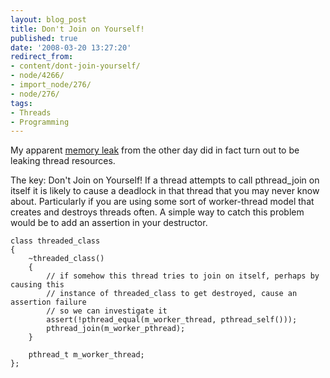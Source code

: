 ```yaml
---
layout: blog_post
title: Don't Join on Yourself!
published: true
date: '2008-03-20 13:27:20'
redirect_from:
- content/dont-join-yourself/
- node/4266/
- import_node/276/
- node/276/
tags:
- Threads
- Programming
---
```


My apparent [memory leak](/content/linux-thread-memory-usage) from the other day did in fact turn out to be leaking thread resources. 

The key: Don't Join on Yourself! If a thread attempts to call pthread_join on itself it is likely to cause a deadlock in that thread that you may never know about. Particularly if you are using some sort of worker-thread model that creates and destroys threads often. A simple way to catch this problem would be to add an assertion in your destructor.

    class threaded_class
    {
        ~threaded_class()
        {
            // if somehow this thread tries to join on itself, perhaps by causing this
            // instance of threaded_class to get destroyed, cause an assertion failure
            // so we can investigate it
            assert(!pthread_equal(m_worker_thread, pthread_self()));
            pthread_join(m_worker_pthread);
        }

        pthread_t m_worker_thread;
    };
